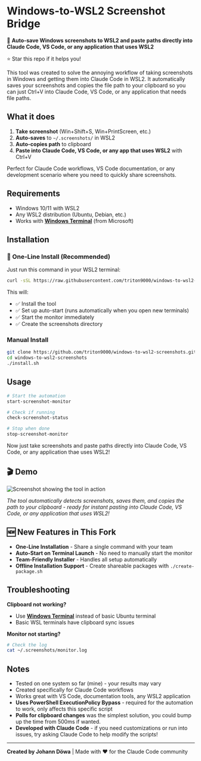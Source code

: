 # Windows-to-WSL2 Screenshot Bridge

🚀 **Auto-save Windows screenshots to WSL2 and paste paths directly into Claude Code, VS Code, or any application that uses WSL2**

⭐ Star this repo if it helps you!

This tool was created to solve the annoying workflow of taking screenshots in Windows and getting them into Claude Code in WSL2. It automatically saves your screenshots and copies the file path to your clipboard so you can just Ctrl+V into Claude Code, VS Code, or any application that needs file paths.

## What it does

1. **Take screenshot** (Win+Shift+S, Win+PrintScreen, etc.)
2. **Auto-saves** to `~/.screenshots/` in WSL2  
3. **Auto-copies path** to clipboard
4. **Paste into Claude Code, VS Code, or any app that uses WSL2** with Ctrl+V

Perfect for Claude Code workflows, VS Code documentation, or any development scenario where you need to quickly share screenshots.

## Requirements

- Windows 10/11 with WSL2
- Any WSL2 distribution (Ubuntu, Debian, etc.)
- Works with **[Windows Terminal](https://apps.microsoft.com/detail/9n0dx20hk701)** (from Microsoft)

## Installation

### 🚀 One-Line Install (Recommended)

Just run this command in your WSL2 terminal:

```bash
curl -sSL https://raw.githubusercontent.com/triton9000/windows-to-wsl2-screenshots/master/install.sh | bash
```

This will:
- ✅ Install the tool
- ✅ Set up auto-start (runs automatically when you open new terminals)
- ✅ Start the monitor immediately
- ✅ Create the screenshots directory

### Manual Install

```bash
git clone https://github.com/triton9000/windows-to-wsl2-screenshots.git
cd windows-to-wsl2-screenshots
./install.sh
```

## Usage

```bash
# Start the automation
start-screenshot-monitor

# Check if running
check-screenshot-status

# Stop when done
stop-screenshot-monitor
```

Now just take screenshots and paste paths directly into Claude Code, VS Code, or any application thae uses WSL2!

## 🎬 Demo

![Screenshot showing the tool in action](demo-screenshot.png)

*The tool automatically detects screenshots, saves them, and copies the path to your clipboard - ready for instant pasting into Claude Code, VS Code, or any application that uses WSL2!*

## 🆕 New Features in This Fork

- **One-Line Installation** - Share a single command with your team
- **Auto-Start on Terminal Launch** - No need to manually start the monitor
- **Team-Friendly Installer** - Handles all setup automatically
- **Offline Installation Support** - Create shareable packages with `./create-package.sh`

## Troubleshooting

**Clipboard not working?** 
- Use **[Windows Terminal](https://apps.microsoft.com/detail/9n0dx20hk701)** instead of basic Ubuntu terminal
- Basic WSL terminals have clipboard sync issues

**Monitor not starting?**
```bash
# Check the log
cat ~/.screenshots/monitor.log
```

## Notes

- Tested on one system so far (mine) - your results may vary
- Created specifically for Claude Code workflows  
- Works great with VS Code, documentation tools, any WSL2 application
- **Uses PowerShell ExecutionPolicy Bypass** - required for the automation to work, only affects this specific script
- **Polls for clipboard changes** was the simplest solution, you could bump up the time from 500ms if wanted.
- **Developed with Claude Code** - if you need customizations or run into issues, try asking Claude Code to help modify the scripts!


---

**Created by Johann Döwa** | Made with ❤️ for the Claude Code community
